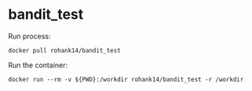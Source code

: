 # bandit_test


Run process:
```
docker pull rohank14/bandit_test
```

Run the container: 

```
docker run --rm -v ${PWD}:/workdir rohank14/bandit_test -r /workdir
```

